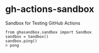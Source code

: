 # gh-actions-sandbox
Sandbox for Testing GitHub Actions

    from ghasandbox.sandbox import Sandbox
    sandbox = Sandbox()
    sandbox.ping()
    > pong